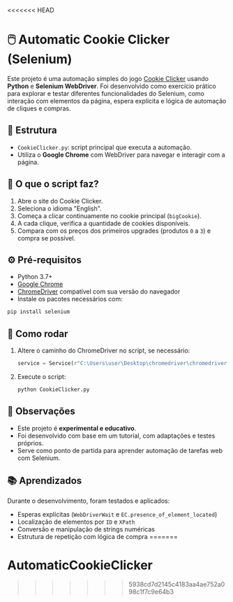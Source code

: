 <<<<<<< HEAD
# 🖱️ Automatic Cookie Clicker (Selenium)

Este projeto é uma automação simples do jogo [Cookie Clicker](https://orteil.dashnet.org/cookieclicker/) usando **Python** e **Selenium WebDriver**. Foi desenvolvido como exercício prático para explorar e testar diferentes funcionalidades do Selenium, como interação com elementos da página, espera explícita e lógica de automação de cliques e compras.

## 📂 Estrutura

- `CookieClicker.py`: script principal que executa a automação.
- Utiliza o **Google Chrome** com WebDriver para navegar e interagir com a página.

## 🧠 O que o script faz?

1. Abre o site do Cookie Clicker.
2. Seleciona o idioma "English".
3. Começa a clicar continuamente no cookie principal (`bigCookie`).
4. A cada clique, verifica a quantidade de cookies disponíveis.
5. Compara com os preços dos primeiros upgrades (produtos `0` a `3`) e compra se possível.

## ⚙️ Pré-requisitos

- Python 3.7+
- [Google Chrome](https://www.google.com/chrome/)
- [ChromeDriver](https://sites.google.com/a/chromium.org/chromedriver/) compatível com sua versão do navegador
- Instale os pacotes necessários com:

```bash
pip install selenium
```

## 🚀 Como rodar

1. Altere o caminho do ChromeDriver no script, se necessário:
   ```python
   service = Service(r"C:\Users\user\Desktop\chromedriver\chromedriver.exe")
   ```

2. Execute o script:
   ```bash
   python CookieClicker.py
   ```

## 📌 Observações

- Este projeto é **experimental e educativo**.
- Foi desenvolvido com base em um tutorial, com adaptações e testes próprios.
- Serve como ponto de partida para aprender automação de tarefas web com Selenium.

## 📚 Aprendizados

Durante o desenvolvimento, foram testados e aplicados:
- Esperas explícitas (`WebDriverWait` e `EC.presence_of_element_located`)
- Localização de elementos por `ID` e `XPath`
- Conversão e manipulação de strings numéricas
- Estrutura de repetição com lógica de compra
=======
# AutomaticCookieClicker
>>>>>>> 5938cd7d2145c4183aa4ae752a098c1f7c9e64b3
